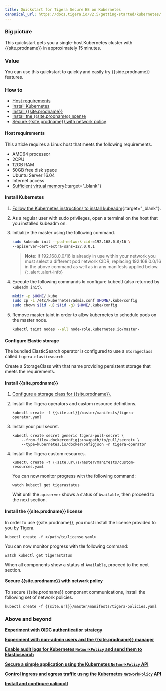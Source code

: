 ```yaml
---
title: Quickstart for Tigera Secure EE on Kubernetes
canonical_url: https://docs.tigera.io/v2.5/getting-started/kubernetes/
---
```


### Big picture

This quickstart gets you a single-host Kubernetes cluster with {{site.prodname}} in approximately 15 minutes.

### Value

You can use this quickstart to quickly and easily try {{side.prodname}} features.

### How to

- [Host requirements](#host-requirements)
- [Install Kubernetes](#install-kubernetes)
- [Install {{site.prodname}}](#install-tigera-secure-ee)
- [Install the {{site.prodname}} license](#install-the-tigera-secure-ee-license)
- [Secure {{site.prodname}} with network policy](#secure-tigera-secure-ee-with-network-policy)

#### Host requirements

This article requires a Linux host that meets the following requirements.

- AMD64 processor
- 2CPU
- 12GB RAM
- 50GB free disk space
- Ubuntu Server 16.04
- Internet access
- [Sufficient virtual memory](https://www.elastic.co/guide/en/elasticsearch/reference/current/vm-max-map-count.html){:target="_blank"}

#### Install Kubernetes

1. [Follow the Kubernetes instructions to install kubeadm](https://kubernetes.io/docs/setup/independent/install-kubeadm/){:target="_blank"}.

1. As a regular user with sudo privileges, open a terminal on the host that you installed kubeadm on.

1. Initialize the master using the following command.

   ```bash
   sudo kubeadm init --pod-network-cidr=192.168.0.0/16 \
   --apiserver-cert-extra-sans=127.0.0.1
   ```

   > **Note**: If 192.168.0.0/16 is already in use within your network you must select a different pod network
   > CIDR, replacing 192.168.0.0/16 in the above command as well as in any manifests applied below.
   {: .alert .alert-info}

1. Execute the following commands to configure kubectl (also returned by `kubeadm init`).

   ```bash
   mkdir -p $HOME/.kube
   sudo cp -i /etc/kubernetes/admin.conf $HOME/.kube/config
   sudo chown $(id -u):$(id -g) $HOME/.kube/config
   ```

1. Remove master taint in order to allow kubernetes to schedule pods on the master node.

   ```bash
   kubectl taint nodes --all node-role.kubernetes.io/master-
   ```

#### Configure Elastic storage

The bundled ElasticSearch operator is configured to use a `StorageClass` called `tigera-elasticsearch`.

Create a StorageClass with that name providing persistent storage that meets the requirements. 

#### Install {{site.prodname}}

1. [Configure a storage class for {{site.prodname}}.]()

1. Install the Tigera operators and custom resource definitions.

   ```
   kubectl create -f {{site.url}}/master/manifests/tigera-operator.yaml
   ```

1. Install your pull secret.

   ```
   kubectl create secret generic tigera-pull-secret \
       --from-file=.dockerconfigjson=<path/to/pull/secret> \
       --type=kubernetes.io/dockerconfigjson -n tigera-operator
   ```

1. Install the Tigera custom resources.

   ```
   kubectl create -f {{site.url}}/master/manifests/custom-resources.yaml
   ```

   You can now monitor progress with the following command:

   ```
   watch kubectl get tigerastatus
   ```

   Wait until the `apiserver` shows a status of `Available`, then proceed to the next section.

#### Install the {{site.prodname}} license

In order to use {{site.prodname}}, you must install the license provided to you by Tigera.

```
kubectl create -f </path/to/license.yaml>
```

You can now monitor progress with the following command:

```
watch kubectl get tigerastatus
```

When all components show a status of `Available`, proceed to the next section.

#### Secure {{site.prodname}} with network policy

To secure {{site.prodname}} component communications, install the following set of network policies.

```
kubectl create -f {{site.url}}/master/manifests/tigera-policies.yaml
```

### Above and beyond

**[Experiment with OIDC authentication strategy](/{{page.version}}/reference/cnx/authentication)**

**[Experiment with non-admin users and the {{site.prodname}} manager](/{{page.version}}/reference/cnx/rbac-tiered-policies)**

**[Enable audit logs for Kubernetes `NetworkPolicy` and send them to Elasticsearch](/{{page.version}}/security/logs/elastic/ee-audit#enabling-auditing-for-other-resources)**

**[Secure a simple application using the Kubernetes `NetworkPolicy` API]({{site.url}}/{{page.version}}/security/simple-policy-cnx)**

**[Control ingress and egress traffic using the Kubernetes `NetworkPolicy` API]({{site.url}}/{{page.version}}/security/advanced-policy)**

**[Install and configure calicoctl](/{{page.version}}/getting-started/calicoctl/install)**

